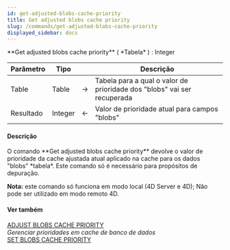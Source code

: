 ```yaml
---
id: get-adjusted-blobs-cache-priority
title: Get adjusted blobs cache priority
slug: /commands/get-adjusted-blobs-cache-priority
displayed_sidebar: docs
---
```


<!--REF #_command_.Get adjusted blobs cache priority.Syntax-->**Get adjusted blobs cache priority** ( *Tabela* ) : Integer<!-- END REF-->
<!--REF #_command_.Get adjusted blobs cache priority.Params-->
| Parâmetro | Tipo |  | Descrição |
| --- | --- | --- | --- |
| Table | Table | &#8594;  | Tabela para a qual o valor de prioridade dos "blobs" vai ser recuperada |
| Resultado | Integer | &#8592; | Valor de prioridade atual para campos "blobs" |

<!-- END REF-->

#### Descrição 

<!--REF #_command_.Get adjusted blobs cache priority.Summary-->O comando **Get adjusted blobs cache priority** devolve o valor de prioridade da cache ajustada atual aplicado na cache para os dados "blobs" *tabela*.<!-- END REF--> Este comando só é necessário para propósitos de depuração. 

**Nota:** este comando só funciona em modo local (4D Server e 4D); Não pode ser utilizado em modo remoto 4D.

#### Ver também 

[ADJUST BLOBS CACHE PRIORITY](adjust-blobs-cache-priority.md)  
*Gerenciar prioridades em cache de banco de dados*  
[SET BLOBS CACHE PRIORITY](set-blobs-cache-priority.md)  